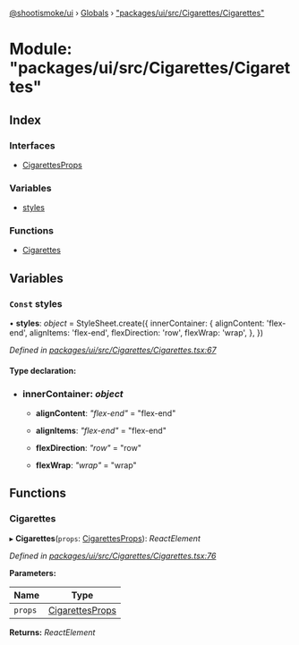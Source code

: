 [@shootismoke/ui](../README.md) › [Globals](../globals.md) › ["packages/ui/src/Cigarettes/Cigarettes"](_packages_ui_src_cigarettes_cigarettes_.md)

# Module: "packages/ui/src/Cigarettes/Cigarettes"

## Index

### Interfaces

* [CigarettesProps](../interfaces/_packages_ui_src_cigarettes_cigarettes_.cigarettesprops.md)

### Variables

* [styles](_packages_ui_src_cigarettes_cigarettes_.md#const-styles)

### Functions

* [Cigarettes](_packages_ui_src_cigarettes_cigarettes_.md#cigarettes)

## Variables

### `Const` styles

• **styles**: *object* = StyleSheet.create({
	innerContainer: {
		alignContent: 'flex-end',
		alignItems: 'flex-end',
		flexDirection: 'row',
		flexWrap: 'wrap',
	},
})

*Defined in [packages/ui/src/Cigarettes/Cigarettes.tsx:67](https://github.com/shootismoke/common/blob/29c80cb/packages/ui/src/Cigarettes/Cigarettes.tsx#L67)*

#### Type declaration:

* ### **innerContainer**: *object*

  * **alignContent**: *"flex-end"* = "flex-end"

  * **alignItems**: *"flex-end"* = "flex-end"

  * **flexDirection**: *"row"* = "row"

  * **flexWrap**: *"wrap"* = "wrap"

## Functions

###  Cigarettes

▸ **Cigarettes**(`props`: [CigarettesProps](../interfaces/_packages_ui_src_cigarettes_cigarettes_.cigarettesprops.md)): *ReactElement*

*Defined in [packages/ui/src/Cigarettes/Cigarettes.tsx:76](https://github.com/shootismoke/common/blob/29c80cb/packages/ui/src/Cigarettes/Cigarettes.tsx#L76)*

**Parameters:**

Name | Type |
------ | ------ |
`props` | [CigarettesProps](../interfaces/_packages_ui_src_cigarettes_cigarettes_.cigarettesprops.md) |

**Returns:** *ReactElement*

